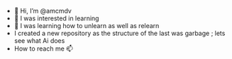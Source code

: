 - 👋 Hi, I’m @amcmdv
- 👀 I was interested in learning
- 🌱 I was learning how to unlearn as well as relearn
- I created a new repository as the structure of the last was garbage ; lets see what Ai does
-  How to reach me 📫
<!---
amcmdv/amcmdv is a ✨ special ✨ repository because its `README.md` (this file) appears on your GitHub profile.
You can click the Preview link to take a look at your changes.
--->
